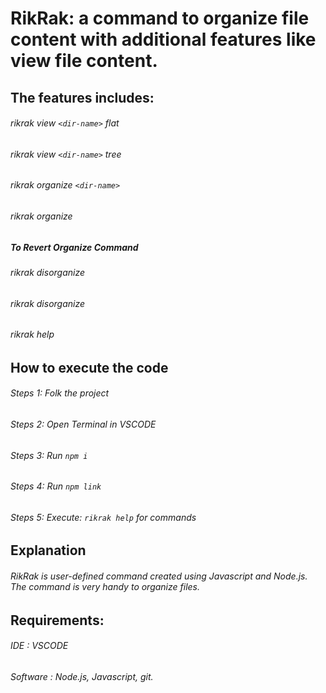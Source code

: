 # **RikRak: a command to organize file content with additional features like view file content.**

## The features includes:
###### rikrak view ``` <dir-name> ``` flat
###### rikrak view ``` <dir-name> ``` tree
###### rikrak organize ``` <dir-name> ```
###### rikrak organize 

##### To Revert Organize Command
###### rikrak disorganize <dir-name>
###### rikrak disorganize 
    
###### rikrak help

## How to execute the code
###### Steps 1: Folk the project
###### Steps 2: Open Terminal in VSCODE
###### Steps 3: Run ``` npm i ```
###### Steps 4: Run ``` npm link ```
###### Steps 5: Execute: ``` rikrak help ``` for commands

## Explanation
###### RikRak is user-defined command created using Javascript and Node.js. The command is very handy to organize files.

## Requirements:
###### IDE : VSCODE
###### Software : Node.js, Javascript, git.
